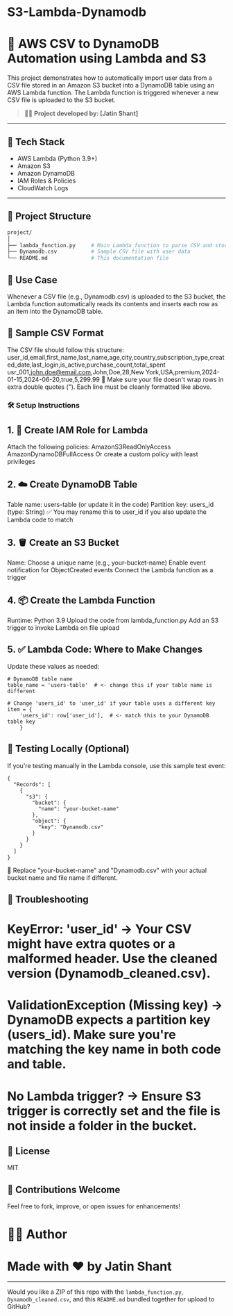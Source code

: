 # S3-Lambda-Dynamodb
# 🚀 AWS CSV to DynamoDB Automation using Lambda and S3

This project demonstrates how to automatically import user data from a CSV file stored in an Amazon S3 bucket into a DynamoDB table using an AWS Lambda function. The Lambda function is triggered whenever a new CSV file is uploaded to the S3 bucket.

> 🧑‍💻 **Project developed by: [Jatin Shant]**

---

## 🔧 Tech Stack

- AWS Lambda (Python 3.9+)
- Amazon S3
- Amazon DynamoDB
- IAM Roles & Policies
- CloudWatch Logs

---

## 📁 Project Structure

```bash
project/
│
├── lambda_function.py     # Main Lambda function to parse CSV and store in DynamoDB
├── Dynamodb.csv           # Sample CSV file with user data
└── README.md              # This documentation file
```
## 📌 Use Case
Whenever a CSV file (e.g., Dynamodb.csv) is uploaded to the S3 bucket, the Lambda function automatically reads its contents and inserts each row as an item into the DynamoDB table.

## 🧾 Sample CSV Format
The CSV file should follow this structure:
user_id,email,first_name,last_name,age,city,country,subscription_type,created_date,last_login,is_active,purchase_count,total_spent
usr_001,john.doe@email.com,John,Doe,28,New York,USA,premium,2024-01-15,2024-06-20,true,5,299.99
📌 Make sure your file doesn't wrap rows in extra double quotes ("). Each line must be cleanly formatted like above.

### 🛠 Setup Instructions
## 1. 🔐 Create IAM Role for Lambda
Attach the following policies:
AmazonS3ReadOnlyAccess
AmazonDynamoDBFullAccess
Or create a custom policy with least privileges

## 2. ☁️ Create DynamoDB Table
Table name: users-table (or update it in the code)
Partition key: users_id (type: String)
✅ You may rename this to user_id if you also update the Lambda code to match

## 3. 🪣 Create an S3 Bucket
Name: Choose a unique name (e.g., your-bucket-name)
Enable event notification for ObjectCreated events
Connect the Lambda function as a trigger

## 4. 📦 Create the Lambda Function
Runtime: Python 3.9
Upload the code from lambda_function.py
Add an S3 trigger to invoke Lambda on file upload

## 5. ✅ Lambda Code: Where to Make Changes
Update these values as needed:
```
# DynamoDB table name
table_name = 'users-table'  # <- change this if your table name is different

# Change 'users_id' to 'user_id' if your table uses a different key
item = {
    'users_id': row['user_id'],  # <- match this to your DynamoDB table key
    }
```

## 🧪 Testing Locally (Optional)
If you're testing manually in the Lambda console, use this sample test event:
```
{
  "Records": [
    {
      "s3": {
        "bucket": {
          "name": "your-bucket-name"
        },
        "object": {
          "key": "Dynamodb.csv"
        }
      }
    }
  ]
}
```
🔁 Replace "your-bucket-name" and "Dynamodb.csv" with your actual bucket name and file name if different.

## 🧼 Troubleshooting
# KeyError: 'user_id' → Your CSV might have extra quotes or a malformed header. Use the cleaned version (Dynamodb_cleaned.csv).
# ValidationException (Missing key) → DynamoDB expects a partition key (users_id). Make sure you're matching the key name in both code and table.
# No Lambda trigger? → Ensure S3 trigger is correctly set and the file is not inside a folder in the bucket.

## 📄 License
MIT

## 🙌 Contributions Welcome
Feel free to fork, improve, or open issues for enhancements!

# 🧑‍💻 Author
# Made with ❤️ by Jatin Shant

---
Would you like a ZIP of this repo with the `lambda_function.py`, `Dynamodb_cleaned.csv`, and this `README.md` bundled together for upload to GitHub?
```
